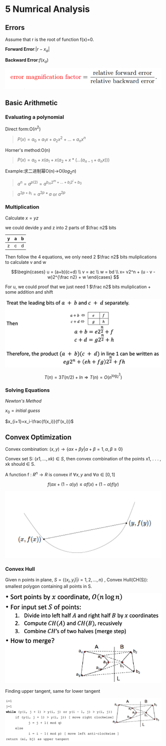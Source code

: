 # 5 Numrical Analysis
## Errors
Assume that r is the root of function f(x)=0.

**Forward Error**:$|r-x_a|$

**Backward Error**:$f(x_a)$

![lk](https://raw.githubusercontent.com/zxc2012/image/main/20200927222415895.png)

## Basic Arithmetic
### Evaluating a polynomial
Direct form:O($n^2$)
>$P(x)=a_0+a_1x+a_2x^2+...+a_nx^n$

Horner's method:O(n)
>$P(x)=a_0+x(a_1+x(a_2+x*(...(a_{n-1}+a_nx)))$

Example:求二进制幂O(n)->O($log_2n$)
>$a^n=a^{p(2)}$$=a^{b_m2^m+...+b_i2^i+b_0}$

>$a^{2p+b_i}=a^{2p}*a$ or $a^{2p}$

### Multiplication

Calculate $x=yz$

we could devide y and z into 2 parts of $\frac n2$ bits

|y|a|b|
|-|-|-|
|z|c|d|

Then follow the 4 equations, we only need 2 $\frac n2$ bits muliplications to calculate v and w

$$\begin{cases}
u = (a+b)(c+d) \\
v = ac \\
w = bd \\
x= v2^n + (u - v - w)2^{\frac n2} + w
\end{cases}
$$

For u, we could proof that we just need 1 $\frac n2$ bits muliplication + some addition and shift

![20240207234335](https://raw.githubusercontent.com/zxc2012/image/main/20240207234335.png)

$$T(n) = 3T(n/2) + ln \Rightarrow T(n) = O(n^{\log_2^3})$$

### Solving Equations
*Newton's Method*

$x_0=initial\ guess$

$x_{i+1}=x_i-\frac{f(x_i)}{f'(x_i)}$

## Convex Optimization

Convex combination: $(x,y)\rightarrow\{\alpha x + \beta y|\alpha + \beta =1, \alpha,\beta \geq 0\}$

Convex set S: $(x1, . . . , xk) \in S$, then convex combination of the points x1, . . . , xk should $\in$ S.

A function f : $R^n \rightarrow R$ is convex if $\forall x, y$ and $\forall \alpha \in [0, 1]$

$$f(\alpha x + (1-\alpha) y) \leq \alpha f(x) + (1-\alpha) f(y)$$

![20230512172643](https://raw.githubusercontent.com/zxc2012/image/main/20230512172643.png)

### Convex Hull

Given n points in plane, $S = \{(x_i, y_i)| i = 1,2, ... , n\}$ , Convex Hull(CH(S)): smallest polygon containing all points in S.

![20240207235238](https://raw.githubusercontent.com/zxc2012/image/main/20240207235238.png)

Finding upper tangent, same for lower tangent

![20240207235321](https://raw.githubusercontent.com/zxc2012/image/main/20240207235321.png)